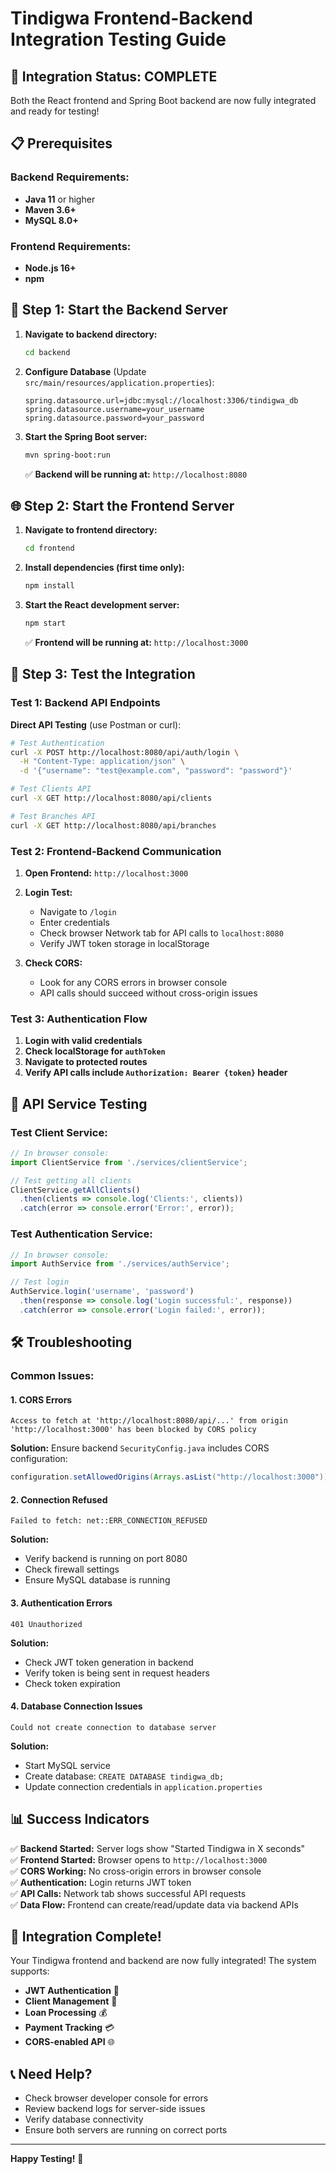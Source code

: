 # Tindigwa Frontend-Backend Integration Testing Guide

## 🎯 **Integration Status: COMPLETE**

Both the React frontend and Spring Boot backend are now fully integrated and ready for testing!

## 📋 **Prerequisites**

### Backend Requirements:
- **Java 11** or higher
- **Maven 3.6+**
- **MySQL 8.0+**

### Frontend Requirements:
- **Node.js 16+**  
- **npm**

## 🚀 **Step 1: Start the Backend Server**

1. **Navigate to backend directory:**
   ```bash
   cd backend
   ```

2. **Configure Database** (Update `src/main/resources/application.properties`):
   ```properties
   spring.datasource.url=jdbc:mysql://localhost:3306/tindigwa_db
   spring.datasource.username=your_username
   spring.datasource.password=your_password
   ```

3. **Start the Spring Boot server:**
   ```bash
   mvn spring-boot:run
   ```

   ✅ **Backend will be running at:** `http://localhost:8080`

## 🌐 **Step 2: Start the Frontend Server**

1. **Navigate to frontend directory:**
   ```bash
   cd frontend
   ```

2. **Install dependencies (first time only):**
   ```bash
   npm install
   ```

3. **Start the React development server:**
   ```bash
   npm start
   ```

   ✅ **Frontend will be running at:** `http://localhost:3000`

## 🧪 **Step 3: Test the Integration**

### **Test 1: Backend API Endpoints**

**Direct API Testing** (use Postman or curl):

```bash
# Test Authentication
curl -X POST http://localhost:8080/api/auth/login \
  -H "Content-Type: application/json" \
  -d '{"username": "test@example.com", "password": "password"}'

# Test Clients API
curl -X GET http://localhost:8080/api/clients

# Test Branches API  
curl -X GET http://localhost:8080/api/branches
```

### **Test 2: Frontend-Backend Communication**

1. **Open Frontend:** `http://localhost:3000`
2. **Login Test:**
   - Navigate to `/login`
   - Enter credentials
   - Check browser Network tab for API calls to `localhost:8080`
   - Verify JWT token storage in localStorage

3. **Check CORS:**
   - Look for any CORS errors in browser console
   - API calls should succeed without cross-origin issues

### **Test 3: Authentication Flow**

1. **Login with valid credentials**
2. **Check localStorage for `authToken`**
3. **Navigate to protected routes**
4. **Verify API calls include `Authorization: Bearer {token}` header**

## 🔧 **API Service Testing**

### **Test Client Service:**
```javascript
// In browser console:
import ClientService from './services/clientService';

// Test getting all clients
ClientService.getAllClients()
  .then(clients => console.log('Clients:', clients))
  .catch(error => console.error('Error:', error));
```

### **Test Authentication Service:**
```javascript
// In browser console:
import AuthService from './services/authService';

// Test login
AuthService.login('username', 'password')
  .then(response => console.log('Login successful:', response))
  .catch(error => console.error('Login failed:', error));
```

## 🛠️ **Troubleshooting**

### **Common Issues:**

#### **1. CORS Errors**
```
Access to fetch at 'http://localhost:8080/api/...' from origin 'http://localhost:3000' has been blocked by CORS policy
```

**Solution:** Ensure backend `SecurityConfig.java` includes CORS configuration:
```java
configuration.setAllowedOrigins(Arrays.asList("http://localhost:3000"));
```

#### **2. Connection Refused**
```
Failed to fetch: net::ERR_CONNECTION_REFUSED
```

**Solution:** 
- Verify backend is running on port 8080
- Check firewall settings
- Ensure MySQL database is running

#### **3. Authentication Errors**
```
401 Unauthorized
```

**Solution:**
- Check JWT token generation in backend
- Verify token is being sent in request headers
- Check token expiration

#### **4. Database Connection Issues**
```
Could not create connection to database server
```

**Solution:**
- Start MySQL service
- Create database: `CREATE DATABASE tindigwa_db;`
- Update connection credentials in `application.properties`

## 📊 **Success Indicators**

✅ **Backend Started:** Server logs show "Started Tindigwa in X seconds"  
✅ **Frontend Started:** Browser opens to `http://localhost:3000`  
✅ **CORS Working:** No cross-origin errors in browser console  
✅ **Authentication:** Login returns JWT token  
✅ **API Calls:** Network tab shows successful API requests  
✅ **Data Flow:** Frontend can create/read/update data via backend APIs  

## 🎉 **Integration Complete!**

Your Tindigwa frontend and backend are now fully integrated! The system supports:

- **JWT Authentication** 🔐
- **Client Management** 👥  
- **Loan Processing** 💰
- **Payment Tracking** 💳
- **CORS-enabled API** 🌐

## 📞 **Need Help?**

- Check browser developer console for errors
- Review backend logs for server-side issues  
- Verify database connectivity
- Ensure both servers are running on correct ports

---

**Happy Testing!** 🚀
